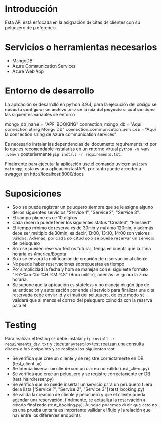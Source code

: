 # Introducción
Esta API está enfocada en la asignación de citas de clientes con su peluquero de preferencia 

# Servicios o herramientas necesarios
- MongoDB
- Azure Communication Services
- Azure Web App

# Entorno de desarrollo
La aplicación se desarrolló en python 3.9.4, para la ejecución del código se necesita configurar un archivo .env en la raíz del proyecto el cual contiene las siguientes variables de entorno

mongo_db_name = "APP_BOOKING"
connection_mongo_db = "Aquí connection string Mongo DB"
connection_communication_services = "Aquí la connection string de Azure communication services"

Es necesario instalar las dependencias del documento requirements.txt por lo que es recomendable instalarlas en un entorno virtual `python -m venv .venv` y posteriormente `pip install -r requirements.txt`.

Finalmente para ejecutar la aplicación use el comando uvicorn `uvicorn main:app`, esta es una aplicación fastAPI, por tanto puede acceder a swagger en http://localhost:8000/docs

# Suposiciones

- Solo se puede registrar un peluquero siempre que se le asigne alguno de los siguientes servicios "Service 1", "Service 2", "Service 3".
- El campo phone es de 10 dígitos
- Cada reserva puede tener los siguientes status "Created", "Finished"
- El tiempo mínimo de reserva es de 30min y máximo 120min, y además debe ser multiplo de 30min, es decir, 13:00, 13:30, 14:00 son valores válidos. Además, por cada solicitud solo se puede reservar un servicio del peluquero
- Solo se pueden reservar fechas futuras, tenga en cuenta que la zona horaria es America/Bogota
- Solo se enviará la notificación de creación de reservación al cliente
- No puede haber reservaciones sobrepuestas en tiempo
- Por simplicidad la fecha y hora se manejan con el siguiente formato "%Y-%m-%d %H:%M:%S" (Hora militar), además se ignora la zona horaria.
- Se supone que la aplicación es stateless y no maneja ningún tipo de autenticación y autorización por ende el servicio para finalizar una cita reservada debe enviar id y el mail del peluquero, de este modo se validará que al menos el correo del peluquero coincida con la reserva para él

# Testing

Para realizar el testing se debe instalar `pip install -r requirements_dev.txt` y ejecutar `pytest` los test realizan una consulta directa a los endpoints y se realizan los siguientes test

- Se verifica que cree un cliente y se registre correctamente en DB (test_client.py)
- Se intenta insertar un cliente con un correo no válido (test_client.py)
- Se verifica que cree un peluquero y se registre correctamente en DB (test_hairdresser.py)
- Se verifica que no puede insertar un servicio para un peluquero fuera de la lista ["Service 1", "Service 2", "Service 3"] (test_booking.py)
- Se valida la creación de cliente y peluquero y que el cliente pueda agendar una reservación, finalmente, se actualiza la reservación a estado finalizada (test_booking.py). Aunque podemos decir que esto no es una prueba unitaria es importante vailidar el flujo y la relación que hay entre los diferentes endpoints
